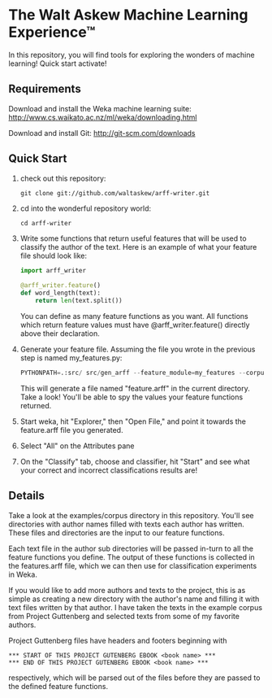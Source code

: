 The Walt Askew Machine Learning Experience™
===========================================

In this repository, you will find tools for exploring the wonders of machine learning!  Quick start activate!

Requirements
------------
Download and install the Weka machine learning suite: http://www.cs.waikato.ac.nz/ml/weka/downloading.html

Download and install Git: http://git-scm.com/downloads

Quick Start
-----------
1. check out this repository:

    ```
    git clone git://github.com/waltaskew/arff-writer.git
    ```
    
2. cd into the wonderful repository world:
    ```
    cd arff-writer
    ```

3. Write some functions that return useful features that will be used to classify the author of the text.
    Here is an example of what your feature file should look like:

    ```python
    import arff_writer
        
    @arff_writer.feature()                  
    def word_length(text):
        return len(text.split())
    ```
    
    You can define as many feature functions as you want.
    All functions which return feature values must have @arff_writer.feature() directly above their declaration.

4. Generate your feature file.  Assuming the file you wrote in the previous step is named my_features.py:

    ```python
    PYTHONPATH=.:src/ src/gen_arff --feature_module=my_features --corpus_dir=examples/corpus/
    ```
    
    This will generate a file named "feature.arff" in the current directory.  
    Take a look!
    You'll be able to spy the values your feature functions returned.

5. Start weka, hit "Explorer," then "Open File," and point it towards the feature.arff file you generated.
6. Select "All" on the Attributes pane
7. On the "Classify" tab, choose and classifier, hit "Start" and see what your correct and incorrect classifications results are!

Details
-------
Take a look at the examples/corpus directory in this repository.
You'll see directories with author names filled with texts each author has written.
These files and directories are the input to our feature functions.

Each text file in the author sub directories will be passed in-turn to all the feature functions you define.
The output of these functions is collected in the features.arff file, which we can then use for classification experiments in Weka.

If you would like to add more authors and texts to the project,
this is as simple as creating a new directory with the author's name and filling it with text files written by that author.
I have taken the texts in the example corpus from Project Guttenberg and selected texts from some of my favorite authors.

Project Guttenberg files have headers and footers beginning with 
```
*** START OF THIS PROJECT GUTENBERG EBOOK <book name> ***
*** END OF THIS PROJECT GUTENBERG EBOOK <book name> ***
```
respectively, which will be parsed out of the files before they are passed to the defined feature functions.

